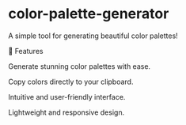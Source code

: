 # color-palette-generator

A simple tool for generating beautiful color palettes!

🚀 Features

Generate stunning color palettes with ease.

Copy colors directly to your clipboard.

Intuitive and user-friendly interface.

Lightweight and responsive design.

